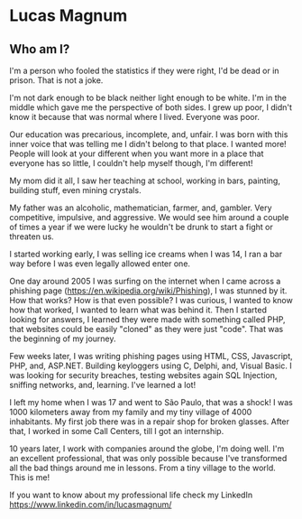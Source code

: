 # Lucas Magnum

## Who am I?

I'm a person who fooled the statistics if they were right, I'd be dead or in prison. That is not a joke. 

I'm not dark enough to be black neither light enough to be white. I'm in the middle which gave me the perspective of both sides. I grew up poor, I didn't know it because that was normal where I lived. Everyone was poor. 

Our education was precarious, incomplete, and, unfair. I was born with this inner voice that was telling me I didn't belong to that place. I wanted more! People will look at your different when you want more in a place that everyone has so little, I couldn't help myself though, I'm different!

My mom did it all, I saw her teaching at school, working in bars, painting, building stuff, even mining crystals. 

My father was an alcoholic, mathematician, farmer, and, gambler. Very competitive, impulsive, and aggressive. We would see him around a couple of times a year if we were lucky he wouldn't be drunk to start a fight or threaten us.

I started working early, I was selling ice creams when I was 14, I ran a bar way before I was even legally allowed enter one.

One day around 2005 I was surfing on the internet when I came across a phishing page (https://en.wikipedia.org/wiki/Phishing), I was stunned by it. How that works? How is that even possible? I was curious, I wanted to know how that worked, I wanted to learn what was behind it. Then I started looking for answers, I learned they were made with something called PHP, that websites could be easily "cloned" as they were just "code". That was the beginning of my journey.

Few weeks later, I was writing phishing pages using HTML, CSS, Javascript, PHP, and, ASP.NET. Building keyloggers using C, Delphi, and, Visual Basic. I was looking for security breaches, testing websites again SQL Injection, sniffing networks, and, learning. I've learned a lot!

I left my home when I was 17 and went to São Paulo, that was a shock! I was 1000 kilometers away from my family and my tiny village of 4000 inhabitants. My first job there was in a repair shop for broken glasses. After that, I worked in some Call Centers, till I got an internship.

10 years later, I work with companies around the globe, I'm doing well. I'm an excellent professional, that was only possible because I've transformed all the bad things around me in lessons. From a tiny village to the world. This is me!

If you want to know about my professional life check my LinkedIn https://www.linkedin.com/in/lucasmagnum/

